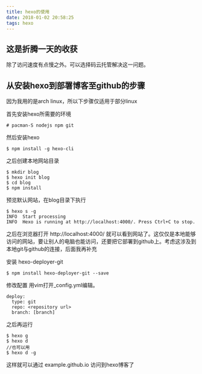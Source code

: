 ```yaml
---
title: hexo的使用
date: 2018-01-02 20:58:25
tags: hexo
---
```

## 这是折腾一天的收获
除了访问速度有点慢之外。可以选择码云托管解决这一问题。
## 从安装hexo到部署博客至github的步骤
因为我用的是arch linux，所以下步骤仅适用于部分linux

首先安装hexo所需要的环境
    
```
# pacman-S nodejs npm git
```
然后安装hexo
```
$ npm install -g hexo-cli
```

之后创建本地网站目录

```
$ mkdir blog
$ hexo init blog 
$ cd blog 
$ npm install
```

预览默认网站，在blog目录下执行

```
$ hexo s -g
INFO  Start processing
INFO  Hexo is running at http://localhost:4000/. Press Ctrl+C to stop.

```
之后在浏览器打开 http://localhost:4000/ 就可以看到网站了。这仅仅是本地能够访问的网站，要让别人的电脑也能访问，还要把它部署到github上。考虑这涉及到本地git与github的连接，后面我再补充

安装 hexo-deployer-git
```
$ npm install hexo-deployer-git --save
```
修改配置 用vim打开_config.yml编辑。
```
deploy:
  type: git
  repo: <repository url>
  branch: [branch]
```
之后再运行
```
$ hexo g
$ hexo d
//也可以用
$ hexo d -g
```
这样就可以通过 example.github.io 访问到hexo博客了